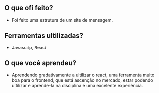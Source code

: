 ## O que ofi feito?
- Foi feito uma estrutura de um site de mensagem.

## Ferramentas ultilizadas?
- Javascrip, React

## O que você aprendeu?
- Aprendendo gradativamente a ultilizar o react, uma ferramenta muito boa para o frontend, que está ascenção no mercado, estar podendo ultilizar e aprende-la na disciplina é uma excelente experiência.